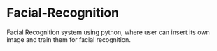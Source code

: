 # Facial-Recognition
Facial Recognition system using python, where user can insert its own image and train them for facial recognition.
